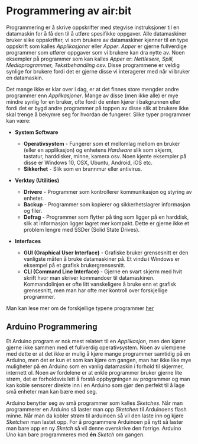 # Programmering av air:bit

Programmering er å skrive oppskrifter med stegvise instruksjoner til en
datamaskin for å få den til å utføre spesifikke oppgaver. Alle datamaskiner
bruker slike oppskrifter, vi som brukere av datamaskiner kjenner til en type
oppskrift som kalles *Applikasjoner* eller *Apper*. *Apper* er gjerne
fullverdige programmer som utfører oppgaver som vi brukere kan dra nytte av.
Noen eksempler på programmer som kan kalles *Apper* er:
*Nettlesere, Spill, Mediaprogrammer, Tekstbehandling osv.* Disse programmene er
veldig synlige for brukere fordi det er gjerne disse vi interagerer med når vi
bruker en datamaskin.

Det mange ikke er klar over i dag, er at det finnes store mengder andre
programmer enn *Applikasjoner*. Mange av disse (men ikke alle) er mye mindre
synlig for en bruker, ofte fordi de enten kjører i bakgrunnen eller fordi det er
bygd andre programmer på toppen av disse slik at brukere ikke skal trenge å
bekymre seg for hvordan de fungerer. Slike typer programmer kan være:

- **System Software**
  - **Operativsystem** - Fungerer som et mellomlag mellom en bruker (eller en
      applikasjon) og enhetens *Hardware* slik som skjerm, tastatur,
      harddisker, minne, kamera osv. Noen kjente eksempler på disse er
      Windows 10, OSX, Ubuntu, Android, iOS etc.
  - **Sikkerhet** - Slik som en brannmur eller antivirus.
- **Verktøy (Utilities)**
  - **Drivere** - Programmer som kontrollerer kommunikasjon og styring av
      enheter.
  - **Backup** - Programmer som kopierer og sikkerhetslagrer informasjon og
      filer.
  - **Defrag** - Programmer som flytter på ting som ligger på en harddisk,
      slik at informasjon ligger lagret mer kompakt. Dette er gjerne ikke et
      problem lengre med SSDer (Solid State Drives).

- **Interfaces**
  - **GUI (Graphical User Interface)** - Grafiske bruker grensesnitt er den
      vanligste måten å bruke datamaskiner på. Et vindu i Windows er eksempel
      på et grafisk brukergrensesnitt.
  - **CLI (Command Line Interface)** - Gjerne en svart skjerm med hvit skrift
      hvor man skriver kommandoer til datamaskinen. Kommandolinjen er ofte
      litt vanskeligere å bruke enn et grafisk grensesnitt, men man har ofte
      mer kontroll over forskjellige programmer.

Man kan lese mer om de forskjellige typene programmer
[her](https://en.wikiversity.org/wiki/Types_of_Computer_Software)

## Arduino Programmering

Et Arduino program er nok mest relatert til en *Applikasjon*, men den kjører
gjerne ikke sammen med et fullverdig operativsystem. Noen av ulempene med dette
er at det ikke er mulig å kjøre mange programmer samtidig på en Arduino, men det
er kun et som kan kjøre om gangen, man har ikke like mye muligheter på en
Arduino som en vanlig datamaskin i forhold til skjermer, internett ol. Noen av
fordelene er at enkle programmer bruker gjerne lite strøm, det er forholdsvis
lett å forstå oppbygningen av programmer og man kan koble sensorer direkte inn i
en Arduino som gjør den perfekt til å lage små enheter man kan bære med seg.

Arduino benytter seg av små programmer som kalles *Sketches*. Når man
programmerer en Arduino så laster man opp *Sketchen* til Arduinoens flash minne.
Når man da kobler strøm til arduinoen så vil den laste inn og kjøre *Sketchen*
man lastet opp. For å programmere Arduinoen på nytt så laster man bare opp en ny
*Sketch* så vil denne overskrive den forrige. Arduino Uno kan bare programmeres
med **én** *Sketch* om gangen.
